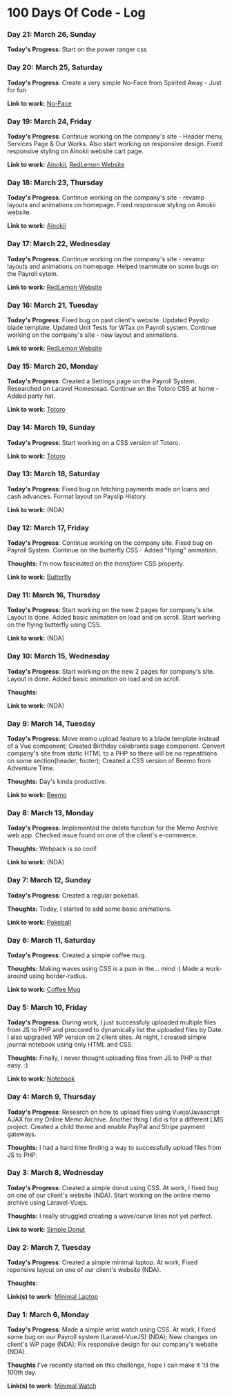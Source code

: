 # 100 Days Of Code - Log


### Day 21: March 26, Sunday

**Today's Progress**: Start on the power ranger css


### Day 20: March 25, Saturday

**Today's Progress**: Create a very simple No-Face from Spirited Away - Just for fun

**Link to work:** [No-Face](http://codepen.io/zaidoxxx/full/MpBypP/)


### Day 19: March 24, Friday

**Today's Progress**: Continue working on the company's site - Header menu, Services Page & Our Works. Also start working on responsive design. Fixed responsive styling on Ainokii website cart page.

**Link to work:** [Ainokii](http://ainokii.fbdev.net/), [RedLemon Website](http://staging.redlemonph.com/redlemonv3/)


### Day 18: March 23, Thursday

**Today's Progress**: Continue working on the company's site - revamp layouts and animations on homepage. Fixed responsive styling on Ainokii website.

**Link to work:** [Ainokii](http://ainokii.fbdev.net/)


### Day 17: March 22, Wednesday

**Today's Progress**: Continue working on the company's site - revamp layouts and animations on homepage. Helped teammate on some bugs on the Payroll sytem.

**Link to work:** [RedLemon Website](http://staging.redlemonph.com/redlemonv3/)


### Day 16: March 21, Tuesday

**Today's Progress**: Fixed bug on past client's website. Updated Payslip blade template. Updated Unit Tests for WTax on Payroll system. Continue working on the company's site - new layout and animations.

**Link to work:** [RedLemon Website](http://staging.redlemonph.com/redlemonv3/)


### Day 15: March 20, Monday

**Today's Progress**: Created a Settings page on the Payroll System. Researched on Laravel Homestead. Continue on the Totoro CSS at home - Added party hat.

**Link to work:** [Totoro](http://codepen.io/zaidoxxx/full/aJqbwQ/)


### Day 14: March 19, Sunday

**Today's Progress**: Start working on a CSS version of Totoro.

**Link to work:** [Totoro](http://codepen.io/zaidoxxx/full/aJqbwQ/)


### Day 13: March 18, Saturday

**Today's Progress**: Fixed bug on fetching payments made on loans and cash advances. Format layout on Payslip History.

**Link to work:** (NDA)


### Day 12: March 17, Friday

**Today's Progress**: Continue working on the company site. Fixed bug on Payroll System. Continue on the butterfly CSS - Added "flying" animation.

**Thoughts:** I'm now fascinated on the *transform* CSS property.

**Link to work:** [Butterfly](http://codepen.io/zaidoxxx/full/mWqjJe/)


### Day 11: March 16, Thursday

**Today's Progress**: Start working on the new 2 pages for company's site. Layout is done. Added basic animation on load and on scroll. Start working on the flying butterfly using CSS.

**Link to work:** (NDA)


### Day 10: March 15, Wednesday

**Today's Progress**: Start working on the new 2 pages for company's site. Layout is done. Added basic animation on load and on scroll.

**Thoughts:** 

**Link to work:** (NDA)


### Day 9: March 14, Tuesday

**Today's Progress**: Move memo upload feature to a blade template instead of a Vue component; Created Birthday celebrants page component. Convert company's site from static HTML to a PHP so there will be no repeatitions on some section(header, footer); Created a CSS version of Beemo from Adventure Time.

**Thoughts:** Day's kinda productive.

**Link to work:** [Beemo](http://codepen.io/zaidoxxx/full/dvzpgw/)


### Day 8: March 13, Monday

**Today's Progress**: Implemented the delete function for the Memo Archive web app. Checked issue found on one of the client's e-commerce.

**Thoughts:** Webpack is so cool!

**Link to work:** (NDA)


### Day 7: March 12, Sunday

**Today's Progress**: Created a regular pokeball.

**Thoughts:** Today, I started to add some basic animations.

**Link to work:** [Pokeball](http://codepen.io/zaidoxxx/full/BWRXEQ/)


### Day 6: March 11, Saturday

**Today's Progress**: Created a simple coffee mug.

**Thoughts:** Making waves using CSS is a pain in the... mind :) Made a work-around using border-radius.

**Link to work:** [Coffee Mug](http://codepen.io/zaidoxxx/full/RpVaKp/)


### Day 5: March 10, Friday

**Today's Progress**: During work, I just successfuly uploaded multiple files from JS to PHP and procceed to dynamically list the uploaded files by Date. I also upgraded WP version on 2 client sites. At night, I created simple journal notebook using only HTML and CSS.

**Thoughts:** Finally, I never thought uploading files from JS to PHP is that easy. :)

**Link to work:** [Notebook](http://codepen.io/zaidoxxx/full/wJdjJG/)


### Day 4: March 9, Thursday

**Today's Progress**: Research on how to upload files using Vuejs/Javascript AJAX for my Online Memo Archive. Another thing I did is for a different LMS project. Created a child theme and enable PayPal and Stripe payment gateways.

**Thoughts:** I had a hard time finding a way to successfully upload files from JS to PHP.


### Day 3: March 8, Wednesday

**Today's Progress**: Created a simple donut using CSS. At work, I fixed bug on one of our client's website (NDA). Start working on the online memo archive using Laravel-Vuejs.

**Thoughts:** I really struggled creating a wave/curve lines not yet perfect.

**Link to work:** [Simple Donut](http://codepen.io/zaidoxxx/full/ZeeyQO/)


### Day 2: March 7, Tuesday

**Today's Progress**: Created a simple minimal laptop. At work, Fixed reponsive layout on one of our client's website (NDA).

**Thoughts**: 

**Link(s) to work**: [Minimal Laptop](http://codepen.io/zaidoxxx/full/BWpBVE/)


### Day 1: March 6, Monday

**Today's Progress**: Made a simple wrist watch using CSS. At work, I fixed some bug on our Payroll system (Laravel-VueJS) (NDA); New changes on client's WP page (NDA); Fix responsive design for our company's website (NDA).

**Thoughts** I've recently started on this challenge, hope I can make it 'til the 100th day.

**Link(s) to work**: [Minimal Watch](http://codepen.io/zaidoxxx/full/qrqZMo/)
